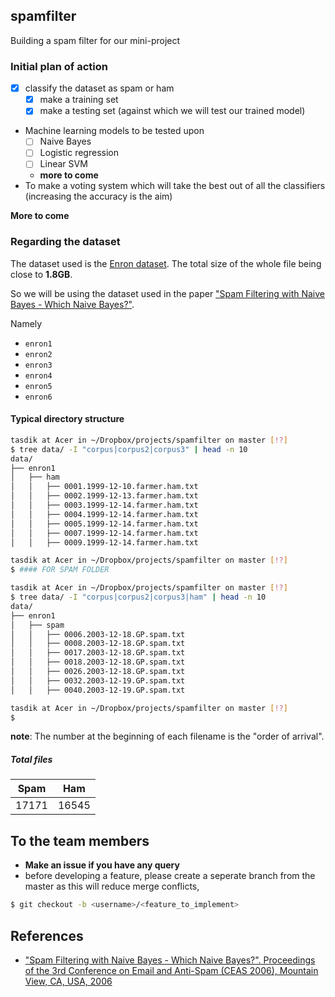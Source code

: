 ## spamfilter

Building a spam filter for our mini-project

### Initial plan of action

- [x] classify the dataset as spam or ham
  - [x] make a training set
  - [x] make a testing set (against which we will test our trained model)
- Machine learning models to be tested upon
  - [ ] Naive Bayes
  - [ ] Logistic regression
  - [ ] Linear SVM
  - **more to come**
- To make a voting system which will take the best out of all the
classifiers (increasing the accuracy is the aim)

**More to come** 

### Regarding the dataset

The dataset used is the [Enron dataset](http://www.cs.cmu.edu/~enron/). The
total size of the whole file being close to **1.8GB**.

So we will be using the dataset used in the paper ["Spam Filtering with Naive Bayes - Which Naive Bayes?"](http://www.aueb.gr/users/ion/docs/ceas2006_paper.pdf). 

Namely

- `enron1`
- `enron2`
- `enron3`
- `enron4`
- `enron5`
- `enron6`

#### Typical directory structure

```sh
tasdik at Acer in ~/Dropbox/projects/spamfilter on master [!?]
$ tree data/ -I "corpus|corpus2|corpus3" | head -n 10
data/
├── enron1
│   ├── ham
│   │   ├── 0001.1999-12-10.farmer.ham.txt
│   │   ├── 0002.1999-12-13.farmer.ham.txt
│   │   ├── 0003.1999-12-14.farmer.ham.txt
│   │   ├── 0004.1999-12-14.farmer.ham.txt
│   │   ├── 0005.1999-12-14.farmer.ham.txt
│   │   ├── 0007.1999-12-14.farmer.ham.txt
│   │   ├── 0009.1999-12-14.farmer.ham.txt

tasdik at Acer in ~/Dropbox/projects/spamfilter on master [!?]
$ #### FOR SPAM FOLDER

tasdik at Acer in ~/Dropbox/projects/spamfilter on master [!?]
$ tree data/ -I "corpus|corpus2|corpus3|ham" | head -n 10
data/
├── enron1
│   ├── spam
│   │   ├── 0006.2003-12-18.GP.spam.txt
│   │   ├── 0008.2003-12-18.GP.spam.txt
│   │   ├── 0017.2003-12-18.GP.spam.txt
│   │   ├── 0018.2003-12-18.GP.spam.txt
│   │   ├── 0026.2003-12-18.GP.spam.txt
│   │   ├── 0032.2003-12-19.GP.spam.txt
│   │   ├── 0040.2003-12-19.GP.spam.txt

tasdik at Acer in ~/Dropbox/projects/spamfilter on master [!?]
$ 
```

**note**: The number at the beginning of each filename is the "order of arrival".

##### Total files 

Spam | Ham
--- | ---
17171 | 16545

## To the team members

- **Make an issue if you have any query**
- before developing a feature, please create a seperate branch from the master
as this will reduce merge conflicts, 

```sh
$ git checkout -b <username>/<feature_to_implement>
```

## References

- ["Spam Filtering with Naive Bayes - Which Naive Bayes?". Proceedings of the 3rd Conference on Email and Anti-Spam (CEAS 2006), Mountain View, CA, USA, 2006](http://www.aueb.gr/users/ion/docs/ceas2006_paper.pdf)